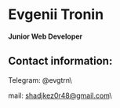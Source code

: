 # Evgenii Tronin
**Junior Web Developer**

## Contact information:
Telegram: @evgtrn\

mail: shadjkez0r48@gmail.com\
